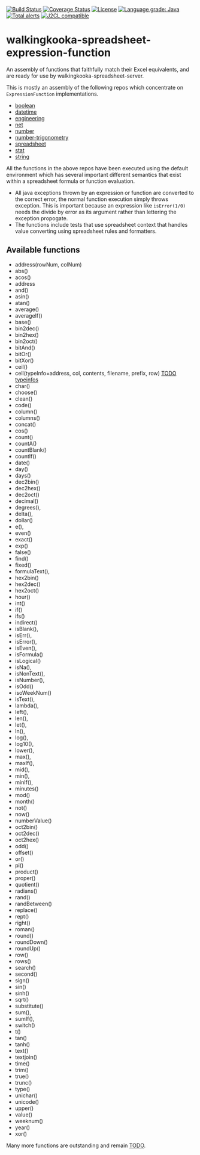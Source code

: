 [![Build Status](https://github.com/mP1/walkingkooka-spreadsheet-expression-function/actions/workflows/build.yaml/badge.svg)](https://github.com/mP1/walkingkooka-spreadsheet-expression-function/actions/workflows/build.yaml/badge.svg)
[![Coverage Status](https://coveralls.io/repos/github/mP1/walkingkooka-spreadsheet-expression-function/badge.svg?branch=master)](https://coveralls.io/github/mP1/walkingkooka-spreadsheet-expression-function?branch=master)
[![License](https://img.shields.io/badge/License-Apache%202.0-blue.svg)](https://opensource.org/licenses/Apache-2.0)
[![Language grade: Java](https://img.shields.io/lgtm/grade/java/g/mP1/walkingkooka-spreadsheet-expression-function.svg?logo=lgtm&logoWidth=18)](https://lgtm.com/projects/g/mP1/walkingkooka-spreadsheet-expression-function/context:java)
[![Total alerts](https://img.shields.io/lgtm/alerts/g/mP1/walkingkooka-spreadsheet-expression-function.svg?logo=lgtm&logoWidth=18)](https://lgtm.com/projects/g/mP1/walkingkooka-spreadsheet-expression-function/alerts/)
[![J2CL compatible](https://img.shields.io/badge/J2CL-compatible-brightgreen.svg)](https://github.com/mP1/j2cl-central)

# walkingkooka-spreadsheet-expression-function

An assembly of functions that faithfully match their Excel equivalents, and are ready for use by
walkingkooka-spreadsheet-server.

This is mostly an assembly of the following repos which concentrate on `ExpressionFunction` implementations.

- [boolean](https://github.com/mP1/walkingkooka-tree-expression-function-boolean)
- [datetime](https://github.com/mP1/walkingkooka-tree-expression-function-datetime)
- [engineering](https://github.com/mP1/walkingkooka-tree-expression-function-engineering)
- [net](https://github.com/mP1/walkingkooka-tree-expression-function-net)
- [number](https://github.com/mP1/walkingkooka-tree-expression-function-number)
- [number-trigonometry](https://github.com/mP1/walkingkooka-tree-expression-function-number-trigonometry)
- [spreadsheet](https://github.com/mP1/walkingkooka-spreadsheet-expression-function)
- [stat](https://github.com/mP1/walkingkooka-tree-expression-function-stat)
- [string](https://github.com/mP1/walkingkooka-tree-expression-function-string)

All the functions in the above repos have been executed using the default environment which has several important
different semantics that exist within a spreadsheet formula or function evaluation.

- All java exceptions thrown by an expression or function are converted to the correct error, the normal function
  execution simply throws exception.
  This is important because an expression like `isError(1/0)` needs the divide by error as its argument rather than
  lettering the exception propogate.
- The functions include tests that use spreadsheet context that handles value converting using spreadsheet rules and
  formatters.

## Available functions

- address(rowNum, colNum)
- abs()
- acos()
- address
- and()
- asin()
- atan()
- average()
- averageIf()
- base()
- bin2dec()
- bin2hex()
- bin2oct()
- bitAnd()
- bitOr()
- bitXor()
- ceil()
- cell(typeInfo=address, col, contents, filename, prefix,
  row) [TODO typeinfos](https://github.com/mP1/walkingkooka-spreadsheet-expression-function/issues/26)
- char()
- choose()
- clean()
- code()
- column()
- columns()
- concat()
- cos()
- count()
- countA()
- countBlank()
- countIf()
- date()
- day()
- days()
- dec2bin()
- dec2hex()
- dec2oct()
- decimal()
- degrees(),
- delta(),
- dollar()
- e(),
- even()
- exact()
- exp()
- false()
- find()
- fixed()
- formulaText(),
- hex2bin()
- hex2dec()
- hex2oct()
- hour()
- int()
- if()
- ifs()
- indirect()
- isBlank(),
- isErr(),
- isError(),
- isEven(),
- isFormula()
- isLogical()
- isNa(),
- isNonText(),
- isNumber(),
- isOdd()
- isoWeekNum()
- isText(),
- lambda(),
- left(),
- len(),
- let(),
- ln(),
- log(),
- log10(),
- lower(),
- max(),
- maxIf(),
- mid(),
- min(),
- minIf(),
- minutes()
- mod()
- month()
- not()
- now()
- numberValue()
- oct2bin()
- oct2dec()
- oct2hex()
- odd()
- offset()
- or()
- pi()
- product()
- proper()
- quotient()
- radians()
- rand()
- randBetween()
- replace()
- rept()
- right()
- roman()
- round()
- roundDown()
- roundUp()
- row()
- rows()
- search()
- second()
- sign()
- sin()
- sinh()
- sqrt()
- substitute()
- sum(),
- sumIf(),
- switch()
- t()
- tan()
- tanh()
- text()
- textjoin()
- time()
- trim()
- true()
- trunc()
- type()
- unichar()
- unicode()
- upper()
- value()
- weeknum()
- year()
- xor()

Many more functions are outstanding and remain [TODO](https://github.com/mP1/walkingkooka-spreadsheet-expression-function/issues).